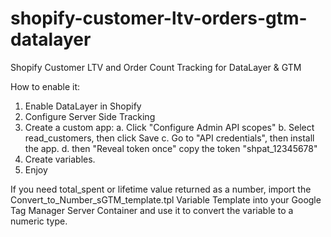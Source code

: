 # shopify-customer-ltv-orders-gtm-datalayer
Shopify Customer LTV and Order Count Tracking for DataLayer &amp; GTM

How to enable it:
1. Enable DataLayer in Shopify
2. Configure Server Side Tracking
3. Create a custom app:
    a. Click "Configure Admin API scopes"
    b. Select read_customers, then click Save
    c. Go to "API credentials", then install the app.
    d. then "Reveal token once" copy the token "shpat_12345678"
4. Create variables.
5. Enjoy



If you need total_spent or lifetime value returned as a number, import the Convert_to_Number_sGTM_template.tpl Variable Template into your Google Tag Manager Server Container and use it to convert the variable to a numeric type.
